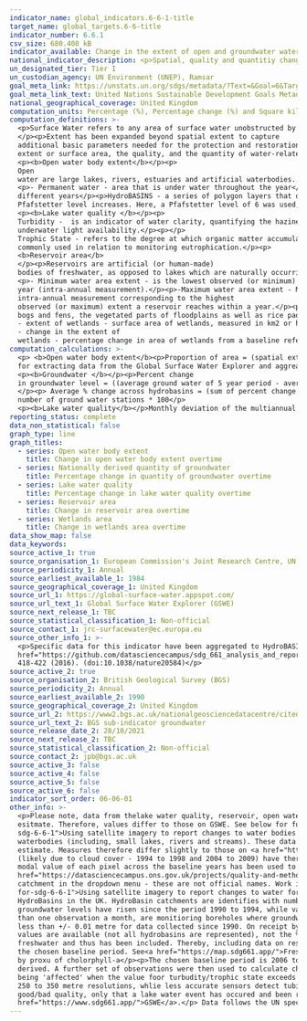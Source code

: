 ```yaml
---
indicator_name: global_indicators.6-6-1-title
target_name: global_targets.6-6-title
indicator_number: 6.6.1
csv_size: 680.408 kB
indicator_available: Change in the extent of open and groundwater water over time
national_indicator_description: <p>Spatial, quality and quantitiy changes over time of water-related ecosystems; open water bodies, reservoirs, groundwater and wetlands.</p>
un_designated_tier: Tier I
un_custodian_agency: UN Environment (UNEP), Ramsar
goal_meta_link: https://unstats.un.org/sdgs/metadata/?Text=&Goal=6&Target=6.6
goal_meta_link_text: United Nations Sustainable Development Goals Metadata (PDF 4.0 MB)
national_geographical_coverage: United Kingdom
computation_units: Percentage (%), Percentage change (%) and Square kilometers (km²)
computation_definitions: >-
  <p>Surface Water refers to any area of surface water unobstructed by aquatic vegetation. This includes the following 3 water-related ecosystem categories - rivers and estuaries, lakes, and artificial waterbodies.
  </p><p>Extent has been expanded beyond spatial extent to capture
  additional basic parameters needed for the protection and restoration of water-related ecosystems. Extent includes three components - the spatial
  extent or surface area, the quality, and the quantity of water-related ecosystems.</p>
  <p><b>Open water body extent</b></p><p>
  Open
  water are large lakes, rivers, estuaries and artificial waterbodies. 
  <p>- Permanent water - area that is under water throughout the year</p><p>- Seasonal water - area that is under water for less than 12 months a year</p><p>- Ephemeral water - area that is episodically under water in
  different years</p><p>HydroBASINS - a series of polygon layers that depict watershed boundaries at a global scale. They use the Pfafstetter coding system, which allows for analysis of catchment topology. Catchments  can be broken down  into smaller sub-basins; with each subdivision, the
  Pfafstetter level increases. Here, a Pfafstetter level of 6 was used, giving us data for 38 catchments across the UK.</p> 
  <p><b>Lake water quality </b></p><p>
  Turbidity -  is an indicator of water clarity, quantifying the haziness of the water and acting as an indicator of
  underwater light availability.</p><p></p>
  Trophic State - refers to the degree at which organic matter accumulates in the water body and is most
  commonly used in relation to monitoring eutrophication.</p><p>
  <b>Reservoir area</b>
  </p><p>Reservoirs are artificial (or human-made)
  bodies of freshwater, as opposed to lakes which are naturally occurring. 
  <p>- Minimum water area extent - is the lowest observed (or minimum) surface area of reservoirs in a
  year (intra-annual measurement).</p><p>-Maximum water area extent - Maximum water extent of reservoirs is an
  intra-annual measurement corresponding to the highest
  observed (or maximum) extent a reservoir reaches within a year.</p><p><b>Wetlands</b></p><p> Indicator 6.6.1 definition refers to only a specific group of inland vegetated wetlands typologies; areas of marshes, peatlands, swamps,
  bogs and fens, the vegetated parts of floodplains as well as rice paddies and flood recession agriculture. Inland vegetated wetlands do not include coastal mangroves.</p><p>
  - extent of wetlands - surface area of wetlands, measured in km2 or hectares.</p><p>
  - change in the extent of
  wetlands - percentage change in area of wetlands from a baseline reference.</p>
computation_calculations: >-
  <p> <b>Open water body extent</b><p>Proportion of area = (spatial extent / land area) x 100</p><p>Percent change in spatial extent from baseline = ((average spatial extent of 5 year period - average spatial extent from 2001-2005) / average spatial extent from 2001-2005) x 100</p><p>Code
  for extracting data from the Global Surface Water Explorer and aggreating water to UK boundaries and HydroBasins can be found in the <a href="https://github.com/datasciencecampus/sdg_661_analysis_and_reporting">Data Science Campus GitHub</a>
  <p><b>Groundwater </b></p><p>Percent change
  in groundwater level = ((average ground water of 5 year period - average groundwater level from 1990-1994) / average spatial extent from 1990-1994) x 100 
  </p><p> Average % change across hydrobasins = (sum of percent change in groundwater level from all groundwater stations)/ total
  number of ground water stations * 100</p>
  <p><b>Lake water quality</b></p>Monthly deviation of the multiannual baseline = (month average - month baseline)/Month baseline x 100</p>
reporting_status: complete
data_non_statistical: false
graph_type: line
graph_titles:
  - series: Open water body extent
    title: Change in open water body extent overtime
  - series: Nationally derived quantity of groundwater
    title: Percentage change in quantity of groundwater overtime
  - series: Lake water quality
    title: Percentage change in lake water quality overtime
  - series: Reservoir area
    title: Change in reservoir area overtime
  - series: Wetlands area
    title: Change in wetlands area overtime
data_show_map: false
data_keywords:
source_active_1: true
source_organisation_1: European Commission's Joint Research Centre, UN Environment, and Google 
source_periodicity_1: Annual
source_earliest_available_1: 1984
source_geographical_coverage_1: United Kingdom
source_url_1: https://global-surface-water.appspot.com/
source_url_text_1: Global Surface Water Explorer (GSWE)
source_next_release_1: TBC
source_statistical_classification_1: Non-official
source_contact_1: jrc-surfacewater@ec.europa.eu
source_other_info_1: >-
  <p>Specific data for this indicator have been aggregated to HydroBASINs Pfaffstetter level 6 using official UK boundaries. The data shown for this indicator and the code used to produce them can be found on the ONS <a
  href="https://github.com/datasciencecampus/sdg_661_analysis_and_reporting"> Data Science Campus Github</a>.</p><p>GSWE methodology - Jean-Francois Pekel, Andrew Cottam, Noel Gorelick, Alan S. Belward, High-resolution mapping of global surface water and its long-term changes. Nature 540,
  418-422 (2016). (doi:10.1038/nature20584)</p>
source_active_2: true
source_organisation_2: British Geological Survey (BGS)
source_periodicity_2: Annual
source_earliest_available_2: 1990
source_geographical_coverage_2: United Kingdom
source_url_2: https://www2.bgs.ac.uk/nationalgeosciencedatacentre/citedData/catalogue/ff1a56d7-7b68-4006-a7f2-45cfe4fd66ae.html
source_url_text_2: BGS sub-indicator groundwater 
source_release_date_2: 28/10/2021
source_next_release_2: TBC
source_statistical_classification_2: Non-official
source_contact_2: jpb@bgs.ac.uk
source_active_3: false
source_active_4: false
source_active_5: false
source_active_6: false
indicator_sort_order: 06-06-01
other_info: >-
  <p>Please note, data from thelake water quality, reservoir, open water body and wetlands sereis all use data derived from the Global Surface Water Explorer (GSWE). However, 'Open water body' series data has undergone further refinement to ensure costal water is not included in the
  esitmate. Therefore, values differ to those on GSWE. See below for futher information on Open water body series methodology.</p><p><b>Open water body</b></p><p>Please see the blog <a href="https://datasciencecampus.ons.gov.uk/using-satellite-imagery-to-report-changes-to-water-bodies-for-
  sdg-6-6-1">Using satellite imagery to report changes to water bodies for SDG 6.6.1</a> for more information on this indicator.</p><p>Data for open water body is derived from Earth Observation data (from the Landsat satellite programme). The resolution used does not pick up smaller
  waterbodies (including, small lakes, rivers and streams). These data can be dowloaded from the Global Surface Water Explorer (GSWE).</p><p>The data presented here have been constrained to official high-water mark boundaries, which helps to ensure that costal water is not included in
  estimate. Measures therefore differ slightly to those on <a href="https://www.sdg661.app/">Freshwater Ecosystems Explorer</a>, a GSWE platform for presenting data specifically for this indicator.</p><p>Persistent cloud cover can impact the quality of data collection. Anomalous years
  (likely due to cloud cover - 1994 to 1998 and 2004 to 2009) have therefore been excluded from the data presented here, with the exception of the baseline. The baseline period of 2001 to 2005 includes the anomalous years 2004 and 2005. To mitigate the impact of variable cloud cover, the
  modal value of each pixel across the baseline years has been used to calculate the average spatial extent in the baseline period. Further details on the source data and mitigating the impacts of these anomalous periods is provided in the <a
  href="https://datasciencecampus.ons.gov.uk/projects/quality-and-methodology-extent-and-change-of-surface-water-statistics">Data Science Campus Quality and Methodology document</a>.</p><p>HydroBASIN catchments are identified with numbers, however we have added descriptive names to each
  catchment in the dropdown menu - these are not official names. Work is in progress to provide interactive maps. While these are not yet available here, they can be viewed in the blog <a href="https://datasciencecampus.ons.gov.uk/using-satellite-imagery-to-report-changes-to-water-bodies-
  for-sdg-6-6-1">Using satellite imagery to report changes to water for SDG 6.6.1</a>.</p><p><b>Groundwater</b></p><p>Groundwater level data is obtained from BGS WellMaster database, derived from 154 groundwater level monitoring satations to provide groundwater estimates for 19 of the 34
  HydroBasins in the UK. HydroBasin catchments are identifies with numbers, however descriptive name have been added to the dropdown menu, these are not official names.</p><p>The chosen five-year reference period for the analysis is 1990 to 1994. Values greater than 100% imply average
  groundwater levels have risen since the period 1990 to 1994, while values less than 100% imply falling levels.</p><p>The data monitored by measuring authorities in each nation (EA, SEPA, NRW, DAERA) are passed to BGS periodically. All chosen sites have; monitioring frequencies of greater
  than one observation a month, are monitioring boreholes where groundwater levels are not sustematically affected by abstraction and are representative of local and regional groundwater systems.</p><p>Raw data is quality assuered by measuring authority and are expected to be accurate to
  less than +/- 0.01 metre for data collected since 1990. On receipt by BGS an additional chack is made to ensure all values fall within expected hydrogeologicaly plausible ranges.</p><p>Please note, the headline figure for UK show average percentage change across hydrobasins for which
  values are available (not all hydrobasins are represented), not the % change across hydrobasins.<b>Reservoir</b></p><p>It is recognised that reservoirs are not tradition water ecosystems that necessarily warrant protection and restoration, but many countries hold a noteworthy amount of
  freshwater and thus has been included. Thereby, including data on reservoirs countries can better understand changes occuring to artificial water bodies in conjuction with changes occuring to natural waterbodies.</p><p>The reservoirs dataset is derived from GSWE, with 2000 to 2004 being
  the chosen baseline period. See<a href="https://map.sdg661.app/">Freshwater Ecosystems Explorer</a> for further information.<p></p><b>Lake water quality</b></p><p>Turbidity is derived fromm suspended solids concentration estimated and tropphic state index comes from phytoplankton biomass
  by proxu of cholorphyll-a</p><p>The chosen baseline period is 2006 to 2010 and includes five monthly averages across the five years of observation for this period. From theses five years of data, 12 monthly avaerages (one for each month of the year) for trohpic and turbidity were
  derived. A further set of observations were then used to calculate change from baseline. These monthly data comprise years 2017 to 2019. Lake quality percentages can be classified as; 0 to 25% (low), 25 to 50% (medium), 50 to 75% (high) and 75 to 100% (extreme). A lake is catergorised as
  being 'affected' when the value foor turbudity/trophic state exceeds 50%, when compared to the lakes baseline valur.</p><p>Products in period 2006 to 2010 are based on observations frome the Meris sensor, whereas 2017 to 2019 used OCLI sensors. Most accurate water quality sensors hsve
  250 to 350 metre resolutions, whlie less accurate sensors detect tubidity/trophic state changes to 100m resolution. Land/warer buffer maps as well as ice maps were applied to improve accuracy of the data.</p><p>Please note, the data is not informing whether a lake is considered to be
  good/bad quality, only that a lake water event has occured and been recorded. Also, tubitiy and trophic state are an indirect indication for water quality, but do perform a sucesesful proxy role. A more detailed methodology is available to dowload at <a
  href="https://www.sdg661.app/">GSWE</a>.</p> Data follows the UN specification for this indicator. This indicator has been identified in collaboration with topic experts.
---
```

